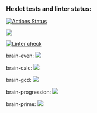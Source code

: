 ### Hexlet tests and linter status:
[![Actions Status](https://github.com/dzenre/python-project-lvl1/workflows/hexlet-check/badge.svg)](https://github.com/dzenre/python-project-lvl1/actions)

<a href="https://codeclimate.com/github/dzenre/python-project-lvl1/maintainability"><img src="https://api.codeclimate.com/v1/badges/b7e6dd16f0c9616587df/maintainability" /></a>

[![Linter check](https://github.com/dzenre/python-project-lvl1/workflows/linter-check/badge.svg)](https://github.com/dzenre/python-project-lvl1/actions)

brain-even:
<a href="https://asciinema.org/a/DqtUiTrVCTZ5V7yTxB4YnDUbh" target="_blank"><img src="https://asciinema.org/a/DqtUiTrVCTZ5V7yTxB4YnDUbh.svg" /></a>

brain-calc:
<a href="https://asciinema.org/a/P4sQOxDOiJ8HlwLzD4GsPj8R1" target="_blank"><img src="https://asciinema.org/a/P4sQOxDOiJ8HlwLzD4GsPj8R1.svg" /></a>

brain-gcd:
<a href="https://asciinema.org/a/kisenpWWaB37BEopD5gFT6K6V" target="_blank"><img src="https://asciinema.org/a/kisenpWWaB37BEopD5gFT6K6V.svg" /></a>

brain-progression:
<a href="https://asciinema.org/a/YSdO0QQk68NtleHUKNLD7tNRi" target="_blank"><img src="https://asciinema.org/a/YSdO0QQk68NtleHUKNLD7tNRi.svg" /></a>

brain-prime:
<a href="https://asciinema.org/a/0lYNxRZEyVHCvHVIQLvZO037X" target="_blank"><img src="https://asciinema.org/a/0lYNxRZEyVHCvHVIQLvZO037X.svg" /></a>
